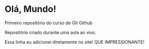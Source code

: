# Olá, Mundo!
 
 Primeiro repositório do curso de Git  Github

Repositório criado durante uma aula ao vivo.

Essa linha eu adicionei diretamente no site! QUE IMPRESSIONANTE!
